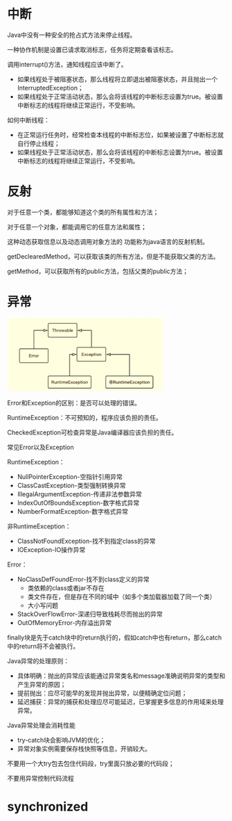 # 中断

Java中没有一种安全的抢占式方法来停止线程。

一种协作机制是设置已请求取消标志，任务将定期查看该标志。



调用interrupt()方法，通知线程应该中断了。

* 如果线程处于被阻塞状态，那么线程将立即退出被阻塞状态，并且抛出一个InterruptedException；
* 如果线程处于正常活动状态，那么会将该线程的中断标志设置为true。被设置中断标志的线程将继续正常运行，不受影响。





如何中断线程：

* 在正常运行任务时，经常检查本线程的中断标志位，如果被设置了中断标志就自行停止线程；
* 如果线程处于正常活动状态，那么会将该线程的中断标志设置为true。被设置中断标志的线程将继续正常运行，不受影响。



# 反射

对于任意一个类，都能够知道这个类的所有属性和方法；

对于任意一个对象，都能调用它的任意方法和属性；

这种动态获取信息以及动态调用对象方法的 功能称为java语言的反射机制。

getDeclearedMethod，可以获取该类的所有方法，但是不能获取父类的方法。

getMethod，可以获取所有的public方法，包括父类的public方法；





# 异常

![](../.asset/异常体系.png)

Error和Exception的区别：是否可以处理的错误。

RuntimeException：不可预知的，程序应该负担的责任。

CheckedException可检查异常是Java编译器应该负担的责任。



常见Error以及Exception

RuntimeException：

* NullPointerException-空指针引用异常
* ClassCastException-类型强制转换异常
* IllegalArgumentException-传递非法参数异常
* IndexOutOfBoundsException-数字格式异常
* NumberFormatException-数字格式异常



非RuntimeException：

* ClassNotFoundException-找不到指定class的异常
* IOException-IO操作异常



Error：

* NoClassDefFoundError-找不到class定义的异常
  * 类依赖的class或者jar不存在
  * 类文件存在，但是存在不同的域中（如多个类加载器加载了同一个类）
  * 大小写问题
* StackOverFlowError-深递归导致栈耗尽而抛出的异常
* OutOfMemoryError-内存溢出异常



finally块是先于catch块中的return执行的，假如catch中也有return，那么catch中的return将不会被执行。



Java异常的处理原则：

* 具体明确：抛出的异常应该能通过异常类名和message准确说明异常的类型和产生异常的原因；
* 提前抛出：应尽可能早的发现并抛出异常，以便精确定位问题；
* 延迟捕获：异常的捕获和处理应尽可能延迟，已掌握更多信息的作用域来处理异常。



Java异常处理会消耗性能

* try-catch块会影响JVM的优化；
* 异常对象实例需要保存栈快照等信息，开销较大。



不要用一个大try包去包住代码段，try里面只放必要的代码段；

不要用异常控制代码流程





# synchronized

